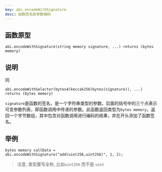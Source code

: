 ```yaml
---
key: abi.encodeWithSignature
desc: 函数签名和参数编码
---
```






## 函数原型

```solidity
abi.encodeWithSignature(string memory signature, ...) returns (bytes memory)
```



## 说明

同 

```solidity
abi.encodeWithSelector(bytes4(keccak256(bytes(signature)), ...) returns (bytes memory)
```



`signature`是函数的签名，是一个字符串类型的参数。后面的括号中的三个点表示可变参数列表，即函数调用中传递的参数。此函数返回类型为`bytes memory`，返回一个字节数组，其中包含对函数调用进行编码的结果，并在开头添加了函数签名。



## 举例

```solidity
bytes memory callData = abi.encodeWithSignature("add(uint256,uint256)", 1, 2);
```

> 注意, 类型要写全称, 比如`uint256` 而不是 `uint`
